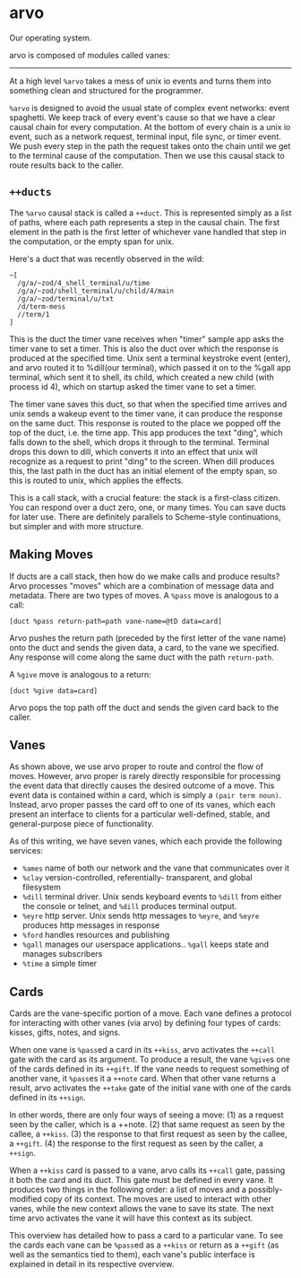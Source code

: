 arvo
====

Our operating system.

arvo is composed of modules called vanes:

<list dataPreview="true"></list>

<hr></hr>

At a high level `%arvo` takes a mess of unix io events and turns them
into something clean and structured for the programmer.

`%arvo` is designed to avoid the usual state of complex event networks:
event spaghetti. We keep track of every event's cause so that we have a
clear causal chain for every computation. At the bottom of every chain
is a unix io event, such as a network request, terminal input, file
sync, or timer event. We push every step in the path the request takes
onto the chain until we get to the terminal cause of the computation.
Then we use this causal stack to route results back to the caller.

`++ducts`
---------

The `%arvo` causal stack is called a `++duct`. This is represented
simply as a list of paths, where each path represents a step in the
causal chain. The first element in the path is the first letter of
whichever vane handled that step in the computation, or the empty span
for unix.

Here's a duct that was recently observed in the wild:

    ~[
      /g/a/~zod/4_shell_terminal/u/time
      /g/a/~zod/shell_terminal/u/child/4/main
      /g/a/~zod/terminal/u/txt
      /d/term-mess
      //term/1
    ]

This is the duct the timer vane receives when "timer" sample app asks
the timer vane to set a timer. This is also the duct over which the
response is produced at the specified time. Unix sent a terminal
keystroke event (enter), and arvo routed it to %dill(our terminal),
which passed it on to the %gall app terminal, which sent it to shell,
its child, which created a new child (with process id 4), which on
startup asked the timer vane to set a timer.

The timer vane saves this duct, so that when the specified time arrives
and unix sends a wakeup event to the timer vane, it can produce the
response on the same duct. This response is routed to the place we
popped off the top of the duct, i.e. the time app. This app produces the
text "ding", which falls down to the shell, which drops it through to
the terminal. Terminal drops this down to dill, which converts it into
an effect that unix will recognize as a request to print "ding" to the
screen. When dill produces this, the last path in the duct has an
initial element of the empty span, so this is routed to unix, which
applies the effects.

This is a call stack, with a crucial feature: the stack is a first-class
citizen. You can respond over a duct zero, one, or many times. You can
save ducts for later use. There are definitely parallels to Scheme-style
continuations, but simpler and with more structure.

Making Moves
------------

If ducts are a call stack, then how do we make calls and produce
results? Arvo processes "moves" which are a combination of message data
and metadata. There are two types of moves. A `%pass` move is analogous
to a call:

    [duct %pass return-path=path vane-name=@tD data=card]

Arvo pushes the return path (preceded by the first letter of the vane
name) onto the duct and sends the given data, a card, to the vane we
specified. Any response will come along the same duct with the path
`return-path`.

A `%give` move is analogous to a return:

    [duct %give data=card]

Arvo pops the top path off the duct and sends the given card back to the
caller.

Vanes
-----

As shown above, we use arvo proper to route and control the flow of
moves. However, arvo proper is rarely directly responsible for
processing the event data that directly causes the desired outcome of a
move. This event data is contained within a card, which is simply a
`(pair term noun)`. Instead, arvo proper passes the card off to one of
its vanes, which each present an interface to clients for a particular
well-defined, stable, and general-purpose piece of functionality.

As of this writing, we have seven vanes, which each provide the
following services:

-   `%ames` name of both our network and the vane that communicates over
    it
-   `%clay` version-controlled, referentially- transparent, and global
    filesystem
-   `%dill` terminal driver. Unix sends keyboard events to `%dill` from
    either the console or telnet, and `%dill` produces terminal output.
-   `%eyre` http server. Unix sends http messages to `%eyre`, and
    `%eyre` produces http messages in response
-   `%ford` handles resources and publishing
-   `%gall` manages our userspace applications.. `%gall` keeps state and
    manages subscribers
-   `%time` a simple timer

Cards
-----

Cards are the vane-specific portion of a move. Each vane defines a
protocol for interacting with other vanes (via arvo) by defining four
types of cards: kisses, gifts, notes, and signs.

When one vane is `%pass`ed a card in its `++kiss`, arvo activates the
`++call` gate with the card as its argument. To produce a result, the
vane `%give`s one of the cards defined in its `++gift`. If the vane
needs to request something of another vane, it `%pass`es it a `++note`
card. When that other vane returns a result, arvo activates the `++take`
gate of the initial vane with one of the cards defined in its `++sign`.

In other words, there are only four ways of seeing a move: (1) as a
request seen by the caller, which is a ++note. (2) that same request as
seen by the callee, a `++kiss`. (3) the response to that first request
as seen by the callee, a `++gift`. (4) the response to the first request
as seen by the caller, a `++sign`.

When a `++kiss` card is passed to a vane, arvo calls its `++call` gate,
passing it both the card and its duct. This gate must be defined in
every vane. It produces two things in the following order: a list of
moves and a possibly-modified copy of its context. The moves are used to
interact with other vanes, while the new context allows the vane to save
its state. The next time arvo activates the vane it will have this
context as its subject.

This overview has detailed how to pass a card to a particular vane. To
see the cards each vane can be `%pass`ed as a `++kiss` or return as a
`++gift` (as well as the semantics tied to them), each vane's public
interface is explained in detail in its respective overview.
